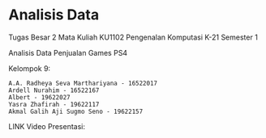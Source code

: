 # Analisis Data
Tugas Besar 2 Mata Kuliah KU1102 Pengenalan Komputasi K-21 Semester 1

Analisis Data Penjualan Games PS4

Kelompok 9:

    A.A. Radheya Seva Marthariyana - 16522017
    Ardell Nurahim - 16522167
    Albert - 19622027
    Yasra Zhafirah - 19622117
    Akmal Galih Aji Sugmo Seno - 19622157

LINK Video Presentasi:
